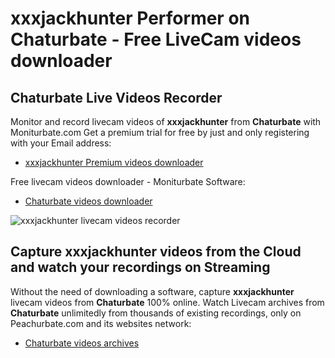 # xxxjackhunter Performer on Chaturbate - Free LiveCam videos downloader

## Chaturbate Live Videos Recorder

Monitor and record livecam videos of **xxxjackhunter** from **Chaturbate** with Moniturbate.com
Get a premium trial for free by just and only registering with your Email address:
* [xxxjackhunter Premium videos downloader](https://moniturbate.com/request-demo-licence-key.html)

Free livecam videos downloader - Moniturbate Software:
* [Chaturbate videos downloader](https://moniturbate.com/moniturbate-download-software.html)

![xxxjackhunter livecam videos recorder](https://peachurnet.com/templates/moniturbate-software.png)


## Capture xxxjackhunter videos from the Cloud and watch your recordings on Streaming

Without the need of downloading a software, capture **xxxjackhunter** livecam videos from **Chaturbate** 100% online.
Watch Livecam archives from **Chaturbate** unlimitedly from thousands of existing recordings, only on Peachurbate.com and its websites network:
* [Chaturbate videos archives](https://peachurnet.com/)
